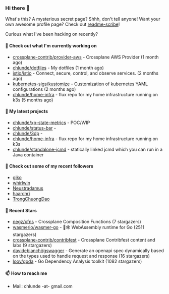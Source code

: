 ### Hi there 👋

What's this? A mysterious secret page? Shhh, don't tell anyone!
Want your own awesome profile page? Check out [readme-scribe](https://github.com/muesli/readme-scribe)!

Curious what I've been hacking on recently?

#### 👷 Check out what I'm currently working on

- [crossplane-contrib/provider-aws](https://github.com/crossplane-contrib/provider-aws) - Crossplane AWS Provider (1 month ago)
- [chlunde/dotfiles](https://github.com/chlunde/dotfiles) - My dotfiles (1 month ago)
- [istio/istio](https://github.com/istio/istio) - Connect, secure, control, and observe services. (2 months ago)
- [kubernetes-sigs/kustomize](https://github.com/kubernetes-sigs/kustomize) - Customization of kubernetes YAML configurations (2 months ago)
- [chlunde/home-infra](https://github.com/chlunde/home-infra) - flux repo for my home infrastructure running on k3s  (5 months ago)

#### 🌱 My latest projects

- [chlunde/xp-state-metrics](https://github.com/chlunde/xp-state-metrics) - POC/WIP
- [chlunde/status-bar](https://github.com/chlunde/status-bar) - 
- [chlunde/3dp](https://github.com/chlunde/3dp) - 
- [chlunde/home-infra](https://github.com/chlunde/home-infra) - flux repo for my home infrastructure running on k3s 
- [chlunde/standalone-jcmd](https://github.com/chlunde/standalone-jcmd) - statically linked jcmd which you can run in a Java container



#### 👯 Check out some of my recent followers

- [giko](https://github.com/giko)
- [whirlwin](https://github.com/whirlwin)
- [Neustradamus](https://github.com/Neustradamus)
- [haarchri](https://github.com/haarchri)
- [TrongChuongDao](https://github.com/TrongChuongDao)

#### 🌟 Recent Stars

- [negz/xfns](https://github.com/negz/xfns) - Crossplane Composition Functions (7 stargazers)
- [wasmerio/wasmer-go](https://github.com/wasmerio/wasmer-go) - 🐹🕸️ WebAssembly runtime for Go (2511 stargazers)
- [crossplane-contrib/contribfest](https://github.com/crossplane-contrib/contribfest) - Crossplane Contribfest content and labs (9 stargazers)
- [davidebianchi/gswagger](https://github.com/davidebianchi/gswagger) - Generate an openapi spec dynamically based on the types used to handle request and response (16 stargazers)
- [loov/goda](https://github.com/loov/goda) - Go Dependency Analysis toolkit (1082 stargazers)

#### 📫 How to reach me

- Mail: chlunde -at- gmail.com
